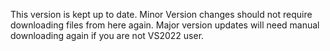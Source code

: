 This version is kept up to date.
Minor Version changes should not require downloading files from here again.
Major version updates will need manual downloading again if you are not VS2022 user.